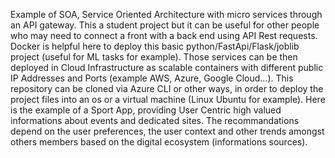 Example of SOA, Service Oriented Architecture with micro services through an API gateway.
This a student project but it can be useful for other people who may need to connect a front with a back end using API Rest requests.
Docker is helpful here to deploy this basic python/FastApi/Flask/joblib project (useful for ML tasks for example). Those services can be then deployed in Cloud Infrastructure as scalable containers with different public IP Addresses and Ports (example AWS, Azure, Google Cloud...).
This repository can be cloned via Azure CLI or other ways, in order to deploy the project files into an os or a virtual machine (Linux Ubuntu for example).
Here is the example of a Sport App, providing User Centric high valued informations about events and dedicated sites. The recommandations depend on the user preferences, the user context and other trends amongst others members based on the digital ecosystem (informations sources).